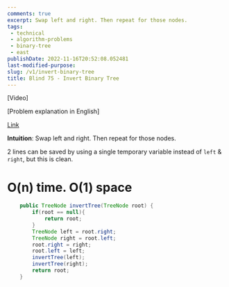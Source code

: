 ```yaml
---
comments: true
excerpt: Swap left and right. Then repeat for those nodes.
tags:
 - technical
 - algorithm-problems
 - binary-tree
 - east
publishDate: 2022-11-16T20:52:08.052481
last-modified-purpose:
slug: /v1/invert-binary-tree
title: Blind 75 - Invert Binary Tree
---
```


[Video]

[Problem explanation in English]

[Link](https://leetcode.com/problems/invert-binary-tree/)

**Intuition**: Swap left and right. Then repeat for those nodes.

2 lines can be saved by using a single temporary variable instead of `left` & `right`, but this is clean.

# O(n) time. O(1) space

```java
    public TreeNode invertTree(TreeNode root) {
        if(root == null){
            return root;
        }
        TreeNode left = root.right;
        TreeNode right = root.left;
        root.right = right;
        root.left = left;
        invertTree(left);
        invertTree(right);
        return root;
    }
```